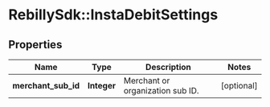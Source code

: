 # RebillySdk::InstaDebitSettings

## Properties
Name | Type | Description | Notes
------------ | ------------- | ------------- | -------------
**merchant_sub_id** | **Integer** | Merchant or organization sub ID. | [optional] 

